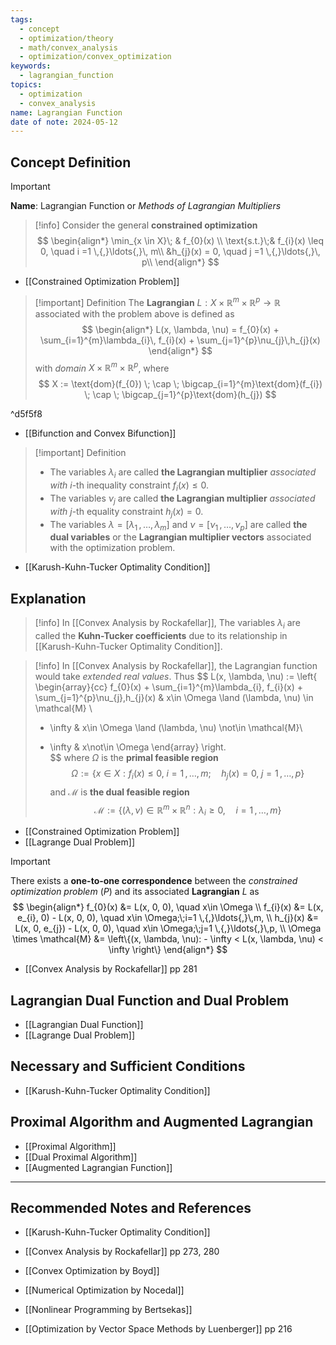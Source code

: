 ```yaml
---
tags:
  - concept
  - optimization/theory
  - math/convex_analysis
  - optimization/convex_optimization
keywords:
  - lagrangian_function
topics:
  - optimization
  - convex_analysis
name: Lagrangian Function
date of note: 2024-05-12
---
```


## Concept Definition

>[!important]
>**Name**: Lagrangian Function or *Methods of Lagrangian Multipliers*

>[!info]
>Consider the general **constrained optimization**
>$$
>\begin{align*}
>\min_{x \in X}\; & f_{0}(x) \\
>\text{s.t.}\;& f_{i}(x) \leq 0, \quad i =1 \,{,}\ldots{,}\, m\\
>&h_{j}(x) = 0, \quad j =1 \,{,}\ldots{,}\, p\\
\end{align*}
>$$

- [[Constrained Optimization Problem]]

>[!important] Definition
>The **Lagrangian** $L: X \times \mathbb{R}^{m} \times \mathbb{R}^{p} \to \mathbb{R}$ associated with the problem above is defined as 
>$$
>\begin{align*}
>L(x, \lambda, \nu) = f_{0}(x) + \sum_{i=1}^{m}\lambda_{i}\, f_{i}(x) + \sum_{j=1}^{p}\nu_{j}\,h_{j}(x)
\end{align*}
>$$ 
>with *domain* $X \times \mathbb{R}^{m} \times \mathbb{R}^{p}$, where
>$$
>X := \text{dom}(f_{0}) \; \cap \; \bigcap_{i=1}^{m}\text{dom}(f_{i}) \; \cap \; \bigcap_{j=1}^{p}\text{dom}(h_{j})
>$$ 

^d5f5f8

- [[Bifunction and Convex Bifunction]]

>[!important] Definition
>- The variables $\lambda_{i}$ are called **the Lagrangian multiplier** *associated with* $i$-th inequality constraint $f_{i}(x) \leq 0$.
>- The variables $\nu_{j}$ are called **the Lagrangian multiplier** *associated with* $j$-th equality constraint $h_{j}(x) = 0$.
>- The variables $\lambda = [\lambda_{1} \,{,}\ldots{,}\, \lambda_{m}]$ and $\nu = [\nu_{1} \,{,}\ldots{,}\, \nu_{p}]$ are called **the dual variables** or the **Lagrangian multiplier vectors** associated with the optimization problem.

- [[Karush-Kuhn-Tucker Optimality Condition]]

## Explanation

>[!info]
>In [[Convex Analysis by Rockafellar]], The variables $\lambda_{i}$ are called the **Kuhn-Tucker coefficients** due to its relationship in [[Karush-Kuhn-Tucker Optimality Condition]].

>[!info]
>In [[Convex Analysis by Rockafellar]], the Lagrangian function would take *extended real values*. Thus
>$$
>L(x, \lambda, \nu) := \left\{ \begin{array}{cc}
>f_{0}(x) + \sum_{i=1}^{m}\lambda_{i}\, f_{i}(x) + \sum_{j=1}^{p}\nu_{j}\,h_{j}(x) & x\in \Omega \land (\lambda, \nu) \in \mathcal{M} \\
>- \infty & x\in \Omega \land  (\lambda, \nu) \not\in \mathcal{M}\\ 
>+ \infty & x\not\in \Omega 
\end{array}  \right.  
>$$
>where $\Omega$ is the **primal feasible region**
>$$
>\Omega := \left\{ x\in X:  f_{i}(x) \leq 0, \; i =1 \,{,}\ldots{,}\, m;\quad h_{j}(x) = 0, \; j =1 \,{,}\ldots{,}\, p \right\}
>$$
>and $\mathcal{M}$ is **the dual feasible region**
>$$
>\mathcal{M} := \left\{(\lambda, \nu) \in \mathbb{R}^m \times \mathbb{R}^n: \lambda_{i} \ge 0, \quad i =1 \,{,}\ldots{,}\, m \right\} 
>$$
>

- [[Constrained Optimization Problem]]
- [[Lagrange Dual Problem]]

>[!important]
>There exists a **one-to-one correspondence** between the *constrained optimization problem* $(P)$ and its associated **Lagrangian** $L$ as
>$$
>\begin{align*}
> f_{0}(x) &= L(x, 0, 0), \quad x\in \Omega \\
> f_{i}(x) &= L(x, e_{i}, 0) - L(x, 0, 0), \quad  x\in \Omega;\;i=1 \,{,}\ldots{,}\,m, \\
> h_{j}(x) &= L(x, 0, e_{j}) - L(x, 0, 0), \quad  x\in \Omega;\;j=1 \,{,}\ldots{,}\,p, \\
> \Omega \times \mathcal{M} &= \left\{(x, \lambda, \nu): - \infty < L(x, \lambda, \nu) < \infty  \right\}
>\end{align*}
>$$

- [[Convex Analysis by Rockafellar]] pp 281


## Lagrangian Dual Function and Dual Problem

- [[Lagrangian Dual Function]]
- [[Lagrange Dual Problem]]


## Necessary and Sufficient Conditions

- [[Karush-Kuhn-Tucker Optimality Condition]]


## Proximal Algorithm and Augmented Lagrangian

- [[Proximal Algorithm]]
- [[Dual Proximal Algorithm]]
- [[Augmented Lagrangian Function]]








-----------
##  Recommended Notes and References

- [[Karush-Kuhn-Tucker Optimality Condition]]

- [[Convex Analysis by Rockafellar]] pp 273, 280
- [[Convex Optimization by Boyd]]
- [[Numerical Optimization by Nocedal]]
- [[Nonlinear Programming by Bertsekas]]
- [[Optimization by Vector Space Methods by Luenberger]] pp 216
